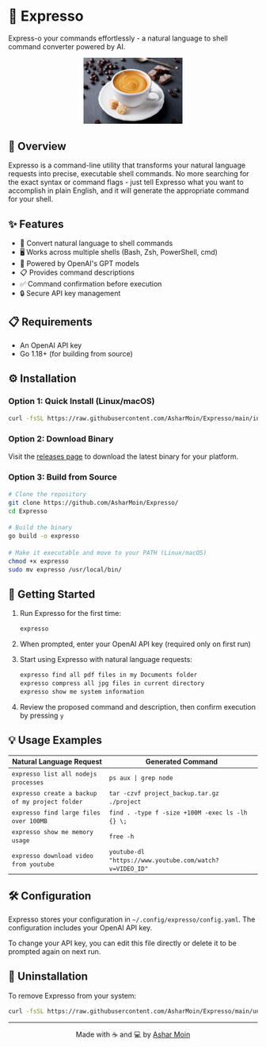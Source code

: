 # 🚀 Expresso

Express-o your commands effortlessly - a natural language to shell command converter powered by AI.

<p align="center">
  <img src="https://raw.githubusercontent.com/AsharMoin/Expresso/main/assets/logo.png" alt="Expresso Logo" width="200" />
</p>

## 🌟 Overview

Expresso is a command-line utility that transforms your natural language requests into precise, executable shell commands. No more searching for the exact syntax or command flags - just tell Expresso what you want to accomplish in plain English, and it will generate the appropriate command for your shell.

## ✨ Features

- 🔄 Convert natural language to shell commands
- 🖥️ Works across multiple shells (Bash, Zsh, PowerShell, cmd)
- 🧠 Powered by OpenAI's GPT models
- 📋 Provides command descriptions
- ✅ Command confirmation before execution
- 🔒 Secure API key management

## 📋 Requirements

- An OpenAI API key
- Go 1.18+ (for building from source)

## ⚙️ Installation

### Option 1: Quick Install (Linux/macOS)

```bash
curl -fsSL https://raw.githubusercontent.com/AsharMoin/Expresso/main/install.sh | bash
```

### Option 2: Download Binary

Visit the [releases page](https://github.com/AsharMoin/Expresso/releases) to download the latest binary for your platform.

### Option 3: Build from Source

```bash
# Clone the repository
git clone https://github.com/AsharMoin/Expresso/
cd Expresso

# Build the binary
go build -o expresso

# Make it executable and move to your PATH (Linux/macOS)
chmod +x expresso
sudo mv expresso /usr/local/bin/
```

## 🚀 Getting Started

1. Run Expresso for the first time:
   ```bash
   expresso
   ```

2. When prompted, enter your OpenAI API key (required only on first run)

3. Start using Expresso with natural language requests:
   ```bash
   expresso find all pdf files in my Documents folder
   expresso compress all jpg files in current directory
   expresso show me system information
   ```

4. Review the proposed command and description, then confirm execution by pressing `y`

## 💡 Usage Examples

| Natural Language Request | Generated Command |
|--------------------------|-------------------|
| `expresso list all nodejs processes` | `ps aux \| grep node` |
| `expresso create a backup of my project folder` | `tar -czvf project_backup.tar.gz ./project` |
| `expresso find large files over 100MB` | `find . -type f -size +100M -exec ls -lh {} \;` |
| `expresso show me memory usage` | `free -h` |
| `expresso download video from youtube` | `youtube-dl "https://www.youtube.com/watch?v=VIDEO_ID"` |

## 🛠️ Configuration

Expresso stores your configuration in `~/.config/expresso/config.yaml`. The configuration includes your OpenAI API key.

To change your API key, you can edit this file directly or delete it to be prompted again on next run.

## 🧹 Uninstallation

To remove Expresso from your system:

```bash
curl -fsSL https://raw.githubusercontent.com/AsharMoin/Expresso/main/uninstall.sh | bash
```

---

<p align="center">Made with ☕ and 💻 by <a href="https://github.com/AsharMoin">Ashar Moin</a></p>